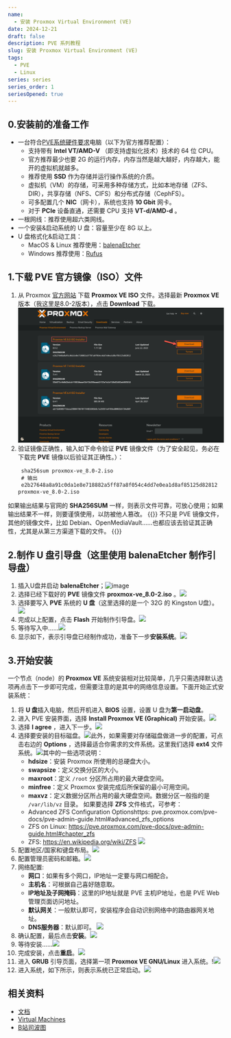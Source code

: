 ```yaml
---
name:
  - 安装 Proxmox Virtual Environment (VE)
date: 2024-12-21
draft: false
description: PVE 系列教程
slug: 安装 Proxmox Virtual Environment (VE)
tags:
  - PVE
  - Linux
series: series
series_order: 1
seriesOpened: true
---
```


## 0.安装前的准备工作
- 一台符合[PVE系统硬件要求](https://www.proxmox.com/en/proxmox-virtual-environment/requirements)电脑（以下为官方推荐配置）：
	- 支持带有 **Intel VT/AMD-V** （即支持虚拟化技术）技术的 64 位 CPU。
	- 官方推荐最少也要 2G 的运行内存，内存当然是越大越好，内存越大，能开的虚拟机就越多。
	- 推荐使用 **SSD** 作为存储并运行操作系统的介质。
	- 虚拟机（VM）的存储，可采用多种存储方式，比如本地存储（ZFS、DIR），共享存储（NFS、CIFS）和分布式存储（CephFS）。
	- 可多配置几个 **NIC**（网卡），系统也支持 **10 Gbit** 网卡。
	- 对于 **PCIe** 设备直通，还需要 CPU 支持 **VT-d/AMD-d** 。
- 一根网线：推荐使用超六类网线。
- 一个安装&启动系统的 U 盘：容量至少在 8G 以上。
- U 盘格式化&启动工具：
	- MacOS & Linux 推荐使用：[balenaEtcher](https://etcher.balena.io)
	- Windows 推荐使用：[Rufus](https://rufus.ie)
## 1.下载 PVE 官方镜像（ISO）文件
1. 从 Proxmox [官方网站](https://www.proxmox.com/en/downloads/proxmox-virtual-environment/iso) 下载 **Proxmox VE ISO** 文件。选择最新 **Proxmox VE** 版本（我这里是8.0-2版本），点击 **Download** 下载。![](https://raw.githubusercontent.com/Quentinbest/imageupload/master/pve/1.download-pve.png)
2. 验证镜像正确性，输入如下命令验证 **PVE** 镜像文件（为了安全起见，务必在下载完 **PVE** 镜像以后验证其正确性。）：
   ```shell
	sha256sum proxmox-ve_8.0-2.iso
	# 输出
	e2b27648a8a91c0da1e8e718882a5ff87a8f054c4dd7e0ea1d8af85125d82812  proxmox-ve_8.0-2.iso
	```

如果输出结果与官网的 **SHA256SUM** 一样，则表示文件可靠，可放心使用；如果输出结果不一样，则要谨慎使用，以防被他人篡改。
{{<alert>}}
不只是 PVE 镜像文件，其他的镜像文件，比如 Debian、OpenMediaVault……也都应该去验证其正确性，尤其是从第三方渠道下载的文件。
{{</alert>}}
## 2.制作 U 盘引导盘（这里使用 **balenaEtcher** 制作引导盘）
1. 插入U盘并启动 **balenaEtcher**；![image](https://raw.githubusercontent.com/Quentinbest/imageupload/master/pve/1.usbgrub.png)
2. 选择已经下载好的 **PVE** 镜像文件 **proxmox-ve_8.0-2.iso** 。![](https://raw.githubusercontent.com/Quentinbest/imageupload/master/pve/2.usbgrub.png)
3. 选择要写入 **PVE** 系统的 **U 盘**（这里选择的是一个 32G 的 Kingston U盘）。![](https://raw.githubusercontent.com/Quentinbest/imageupload/master/pve/3.usbgrub.png)
4. 完成以上配置，点击 **Flash** 开始制作引导盘。![](https://raw.githubusercontent.com/Quentinbest/imageupload/master/pve/4.usbgrub.png)
5. 等待写入中......![](https://raw.githubusercontent.com/Quentinbest/imageupload/master/pve/5.usbgrub.png)
6. 显示如下，表示引导盘已经制作成功，准备下一步**安装系统**。![](https://raw.githubusercontent.com/Quentinbest/imageupload/master/pve/6.usbgrub.png)
## 3.开始安装
一个节点（node）的 **Proxmox VE** 系统安装相对比较简单，几乎只需选择默认选项再点击下一步即可完成，但需要注意的是其中的网络信息设置。下面开始正式安装系统：
1. 将 **U 盘**插入电脑，然后开机进入 **BIOS** 设置，设置 U 盘为**第一启动盘**。
2. 进入 PVE 安装界面，选择 **Install Proxmox VE (Graphical)** 开始安装。![](https://raw.githubusercontent.com/Quentinbest/imageupload/master/pve/1.install-pve.png)
3. 选择 **I agree** ，进入下一步。![](https://raw.githubusercontent.com/Quentinbest/imageupload/master/pve/2.install-pve.png)
4. 选择要安装的目标磁盘。![](https://raw.githubusercontent.com/Quentinbest/imageupload/master/pve/3.install-pve.png)此外，如果需要对存储磁盘做进一步的配置，可点击右边的 **Options** ，选择最适合你需求的文件系统。这里我们选择 **ext4** 文件系统。![](https://raw.githubusercontent.com/Quentinbest/imageupload/master/pve/4.install-pve.png)其中的一些选项说明：
	- **hdsize**：安装 Proxmox 所使用的总硬盘大小。
	- **swapsize**：定义交换分区的大小。
	- **maxroot**：定义 `/root` 分区所占用的最大硬盘空间。
	- **minfree**：定义 Proxmox 安装完成后所保留的最小可用空间。
	- **maxvz**：定义数据分区所占用的最大硬盘空间。数据分区一般指的是 `/var/lib/vz` 目录。
	如果要选择 **ZFS** 文件格式，可参考：
	- Advanced ZFS Configuration Optionshttps: pve.proxmox.com/pve-docs/pve-admin-guide.html#advanced_zfs_options
	- ZFS on Linux: https://pve.proxmox.com/pve-docs/pve-admin-guide.html#chapter_zfs
	- ZFS: https://en.wikipedia.org/wiki/ZFS
	![](https://raw.githubusercontent.com/Quentinbest/imageupload/master/pve/5.install-pve.png)
5. 配置地区/国家和键盘布局。![](https://raw.githubusercontent.com/Quentinbest/imageupload/master/pve/6.install-pve.png)
6. 配置管理员密码和邮箱。![](https://raw.githubusercontent.com/Quentinbest/imageupload/master/pve/7.install-pve.png)
7. 网络配置:
	- **网口**：如果有多个网口，IP地址一定要与网口相配合。
	- **主机名**：可根据自己喜好随意取。
	- **IP地址及子网掩码**：这里的IP地址就是 PVE 主机IP地址，也是 PVE Web管理页面访问地址。
	- **默认网关**：一般默认即可，安装程序会自动识别网络中的路由器网关地址。
	- **DNS服务器**：默认即可。
	  ![](https://raw.githubusercontent.com/Quentinbest/imageupload/master/pve/8.install-pve.png)
8. 确认配置，最后点击**安装**。![](https://raw.githubusercontent.com/Quentinbest/imageupload/master/pve/9.install-pve.png)
9. 等待安装......![](https://raw.githubusercontent.com/Quentinbest/imageupload/master/pve/10.install-pve.png)
10. 完成安装，点击**重启**。![](https://raw.githubusercontent.com/Quentinbest/imageupload/master/pve/11.install-pve.png)
11. 进入 **GRUB** 引导页面，选择第一项 **Proxmox VE GNU/Linux** 进入系统。!![](https://raw.githubusercontent.com/Quentinbest/imageupload/master/pve/12.install-pve.png)
12. 进入系统，如下所示，则表示系统已正常启动。![](https://raw.githubusercontent.com/Quentinbest/imageupload/master/pve/13.install-pve.png)
## 相关资料
- [文档](https://pve.proxmox.com/pve-docs/)
- [Virtual Machines](https://www.youtube.com/watch?v=_u8qTN3cCnQ&ab_channel=NetworkChuck)
- [B站司波图](https://www.bilibili.com/video/BV1n54y1Q7Q6/?t=308.2&vd_source=155ee28cb37edb0b5d7389e7c064ac32)



